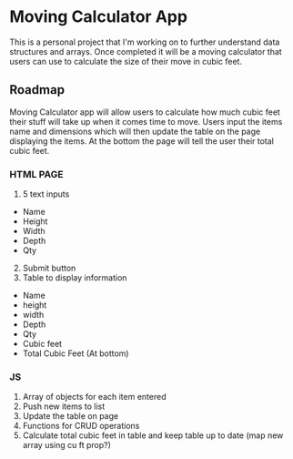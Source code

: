 # Moving Calculator App
This is a personal project that I'm working on to further understand data structures and arrays.  Once completed it will be a moving calculator that users can use to calculate the size of their move in cubic feet.

## Roadmap
Moving Calculator app will allow users to calculate how much cubic feet their stuff will take up when it comes time to move.  Users input the items name and dimensions which will then update the table on the page displaying the items.  At the bottom the page will tell the user their total cubic feet.

### HTML PAGE
1. 5 text inputs
  * Name
  * Height
  * Width
  * Depth
  * Qty
2. Submit button
3. Table to display information
  * Name
  * height
  * width
  * Depth
  * Qty
  * Cubic feet
  * Total Cubic Feet (At bottom)

### JS
1. Array of objects for each item entered
2. Push new items to list
3. Update the table on page
4. Functions for CRUD operations
5. Calculate total cubic feet in table and keep table up to date (map new array using cu ft prop?)
